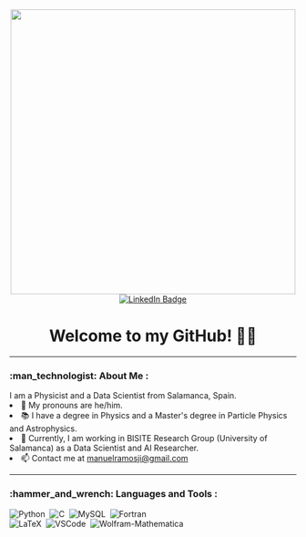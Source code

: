<!---
- 👋 Hi, I’m @armcospa
- 👀 I’m interested in ...
- 🌱 I’m currently learning ...
- 💞️ I’m looking to collaborate on ...
- 📫 How to reach me ...
- 😄 Pronouns: ...
- ⚡ Fun fact: ...
--->

<div id="header" align="center">
  <img src="https://media2.giphy.com/media/v1.Y2lkPTc5MGI3NjExNnVvM2F6YWU1ZXB1aXc1cXdqdTN0MTUwbmEwYTY4cHI0ZWJtY3RnciZlcD12MV9pbnRlcm5hbF9naWZfYnlfaWQmY3Q9Zw/gqpbPkh4D1RuzLwM08/giphy.gif" width="500"/>
  <div id="badges">
  <a href=https://www.linkedin.com/in/manuel-ramos-jim%C3%A9nez-36b220236/>
    <img src="https://img.shields.io/badge/LinkedIn-blue?style=for-the-badge&logo=linkedin&logoColor=white" alt="LinkedIn Badge"/>
  </a>
  </div>
  <img src="https://komarev.com/ghpvc/?username=mramosji&style=flat-square&color=red" alt=""/>
  <h1>Welcome to my GitHub! 👋🤠</h1>
</div>
<hr/>
<h3>:man_technologist: About Me :</h3> I am a Physicist and a Data Scientist from Salamanca, Spain.
<li>🤠 My pronouns are he/him. </li>
<li>📚 I have a degree in Physics and a Master's degree in Particle Physics and Astrophysics. </li>
<li>💼 Currently, I am working in BISITE Research Group (University of Salamanca) as a Data Scientist and AI Researcher. </li>
<li>📫 Contact me at <a href="mailto:manuelramosji@gmail.com">manuelramosji@gmail.com</a> </li>
<hr/>
<h3>:hammer_and_wrench: Languages and Tools :</h3>
<div>
  </a>
  <img src="https://img.shields.io/badge/python-3670A0?style=for-the-badge&logo=python&logoColor=ffdd54" title="Python" alt="Python"/>&nbsp;
  <img src="https://img.shields.io/badge/c-%2300599C.svg?style=for-the-badge&logo=c&logoColor=white" title="C" alt="C"/>&nbsp;
  <img src="https://img.shields.io/badge/mysql-%2300f.svg?style=for-the-badge&logo=mysql&logoColor=white" title="MySQL" alt="MySQL"/>&nbsp;
  <img src="https://img.shields.io/badge/Fortran-%23734F96.svg?style=for-the-badge&logo=fortran&logoColor=white" title="Fortran", alt="Fortran"/>&nbsp;
  <br/>
  <img src="https://img.shields.io/badge/latex-%23008080.svg?style=for-the-badge&logo=latex&logoColor=white" title="LaTeX" alt="LaTeX"/>&nbsp;
  <img src="https://img.shields.io/badge/Visual%20Studio%20Code-0078d7.svg?style=for-the-badge&logo=visual-studio-code&logoColor=white" title="VSCode" alt="VSCode"/>&nbsp;
  <img src="https://img.shields.io/badge/Wolfram-Mathematica-0078d7.svg?style=for-the-badge&logo=Wolfram-Mathematica&logoColor=white" title="Wolfram-Mathematica" alt="Wolfram-Mathematica"/>&nbsp;
</div>
